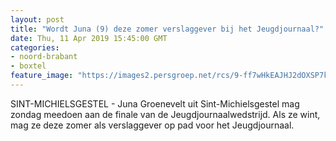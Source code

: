 ```yaml
---
layout: post
title: "Wordt Juna (9) deze zomer verslaggever bij het Jeugdjournaal?"
date: Thu, 11 Apr 2019 15:45:00 GMT
categories: 
- noord-brabant 
- boxtel 
feature_image: "https://images2.persgroep.net/rcs/9-ff7wHkEAJHJ2dOXSP7kjjdFxA/diocontent/145292889/_fitwidth/400/?appId=21791a8992982cd8da851550a453bd7f&quality=0.7"
---
```


SINT-MICHIELSGESTEL - Juna Groenevelt uit Sint-Michielsgestel mag zondag meedoen aan de finale van de Jeugdjournaalwedstrijd. Als ze wint, mag ze deze zomer als verslaggever op pad voor het Jeugdjournaal.
